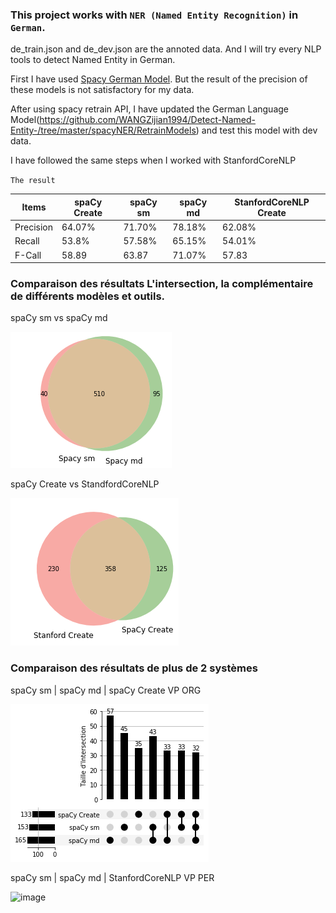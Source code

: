 ### This project works with `NER (Named Entity Recognition)` in `German`. 

de_train.json and de_dev.json are the annoted data. And I will try every NLP tools to detect Named Entity in German.

First I have used [Spacy German Model](https://spacy.io/models/de). But the result of the precision of these models is not satisfactory for my data.

After using spacy retrain API, I have updated the German Language Model(https://github.com/WANGZijian1994/Detect-Named-Entity-/tree/master/spacyNER/RetrainModels) and test this model with dev data. 

I have followed the same steps when I worked with StanfordCoreNLP

`The result`

| Items | spaCy Create | spaCy sm | spaCy md | StanfordCoreNLP Create |
| --- | --- | --- | --- | --- |
| Precision | 64.07% | 71.70% | 78.18% | 62.08% |
| Recall | 53.8% | 57.58% | 65.15% | 54.01% |
| F-Call | 58.89 | 63.87 | 71.07% | 57.83 |


### Comparaison des résultats L'intersection, la complémentaire de différents modèles et outils. 

spaCy sm vs spaCy md

![image](https://github.com/WANGZijian1994/Detect-Named-Entity-/blob/master/Visualisation/Spacy_sm_Spacy_md.png)

spaCy Create vs StandfordCoreNLP

![image](https://github.com/WANGZijian1994/Detect-Named-Entity-/blob/master/Visualisation/Stanford_SpaCy.png)

### Comparaison des résultats de plus de 2 systèmes

spaCy sm | spaCy md | spaCy Create VP ORG

![image](https://github.com/WANGZijian1994/Detect-Named-Entity-/blob/master/Visualisation/ORG.png)

spaCy sm | spaCy md | StanfordCoreNLP VP PER

![image](https://github.com/WANGZijian1994/Detect-Named-Entity-/blob/master/Visualisation/Quadr%C3%B4me.png)
